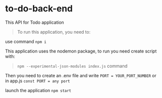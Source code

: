 # to-do-back-end
This API for Todo application

> To run this application, you need to:

use command `npm i` 

This application uses the nodemon package, to run you need create script with:

> `npm --experimental-json-modules index.js` command

Then you need to create an .env file and write `PORT = YOUR_PORT_NUMBER` or in app.js `const PORT = any port`

launch the application `npm start` 
